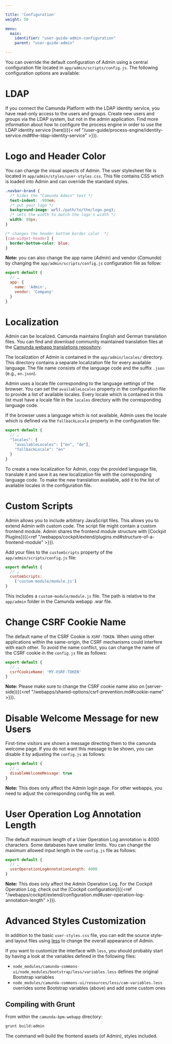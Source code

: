 ```yaml
---

title: 'Configuration'
weight: 50

menu:
  main:
    identifier: "user-guide-admin-configuration"
    parent: "user-guide-admin"

---
```


You can override the default configuration of Admin using a central configuration file
located in `app/admin/scripts/config.js`. The following configuration options are
available:
# LDAP

If you connect the Camunda Platform with the LDAP identity service, you have read-only access to the users and groups. Create new users and groups via the LDAP system, but not in the admin application. Find more information about how to configure the process engine in order to use the LDAP identity service [here]({{< ref "/user-guide/process-engine/identity-service.md#the-ldap-identity-service" >}}).


# Logo and Header Color

You can change the visual aspects of Admin. The user stylesheet file is located in
`app/admin/styles/user-styles.css`. This file contains CSS which is loaded into Admin
and can override the standard styles.

```css
.navbar-brand {
  /* hides the "Camunda Admin" text */
  text-indent: -999em;
  /* put your logo */
  background-image: url(./path/to/the/logo.png);
  /* sets the width to match the logo's width */
  width: 80px;
}

/* changes the header bottom border color  */
[cam-widget-header] {
  border-bottom-color: blue;
}
```

**Note:** you can also change the app name (*Admin*) and vendor (*Camunda*)
by changing the `app/admin/scripts/config.js` configuration file as follow:

```js
export default {
  // …
  app: {
    name: 'Admin',
    vendor: 'Company'
  }
}
```

# Localization

Admin can be localized. Camunda maintains English and German translation files. 
You can find and download community maintained translation files at the [Camunda webapp translations repository](https://github.com/camunda/camunda-webapp-translations).

The localization of Admin is contained in the `app/admin/locales/` directory. This
directory contains a separate localization file for every available language. The file name
consists of the language code and the suffix `.json` (e.g., `en.json`).

Admin uses a locale file corresponding to the language settings of the browser. You can
set the `availableLocales` property in the configuration file to provide a list of available
locales. Every locale which is contained in this list must have a locale file in the `locales`
directory with the corresponding language code.

If the browser uses a language which is not available, Admin uses the locale which is
defined via the `fallbackLocale` property in the configuration file:

```javascript
export default {
  // …
  "locales": {
    "availableLocales": ["en", "de"],
    "fallbackLocale": "en"
  } 
}
```

To create a new localization for Admin, copy the provided language file, translate it and
save it as new localization file with the corresponding language code. To make the new translation
available, add it to the list of available locales in the configuration file.

# Custom Scripts

Admin allows you to include arbitrary JavaScript files. This allows you to extend Admin with custom code. The script file might contain a 
custom frontend module. Admin shares the frontend module structure with [Cockpit Plugins]({{<ref "/webapps/cockpit/extend/plugins.md#structure-of-a-frontend-module" >}}).

Add your files to the `customScripts` property of the `app/admin/scripts/config.js` file:

```javascript
export default {
  // …
  customScripts: 
    ['custom-module/module.js']
}
```
This includes a `custom-module/module.js` file. The path is relative to the `app/admin` folder in the Camunda webapp .war file.

# Change CSRF Cookie Name

The default name of the CSRF Cookie is `XSRF-TOKEN`. When using other applications within the
same-origin, the CSRF mechanisms could interfere with each other. To avoid the name conflict, you
can change the name of the CSRF cookie in the `config.js` file as follows:
```javascript
export default {
  // …
  csrfCookieName: 'MY-XSRF-TOKEN'
}
```

**Note:** Please make sure to change the CSRF cookie name also on [server-side]({{<ref "/webapps/shared-options/csrf-prevention.md#cookie-name" >}}).

# Disable Welcome Message for new Users

First-time visitors are shown a message directing them to the camunda welcome page. If you do
not want this message to be shown, you can disable it by adjusting the `config.js` as follows:
```javascript
export default {
  // …
  disableWelcomeMessage: true
}
```

**Note:** This does only affect the Admin login page. For other webapps, you need to adjust the corresponding config file as well.


# User Operation Log Annotation Length
The default maximum length of a User Operation Log annotation is 4000 characters. Some databases have smaller limits. You can change the maximum allowed input length in the `config.js` file as follows:

```javascript
export default {
  // …
  userOperationLogAnnotationLength: 4000
}
```

**Note:** This does only affect the Admin Operation Log. For the Cockpit Operation Log, check out the [Cockpit configuration]({{<ref "/webapps/cockpit/extend/configuration.md#user-operation-log-annotation-length" >}}).


# Advanced Styles Customization

In addition to the basic `user-styles.css` file, you can edit the source style- and layout files
using [less](http://lesscss.org/) to change the overall appearance of Admin.

If you want to customize the interface with `less`, you should probably start by having a look
at the variables defined in the following files:

 - `node_modules/camunda-commons-ui/node_modules/bootstrap/less/variables.less`
   defines the original Bootstrap variables
 - `node_modules/camunda-commons-ui/resources/less/cam-variables.less`
   overrides some Bootstrap variables (above) and add some custom ones

## Compiling with Grunt

From within the `camunda-bpm-webapp` directory:

```sh
grunt build:admin
```

The command will build the frontend assets (of Admin), styles included.
